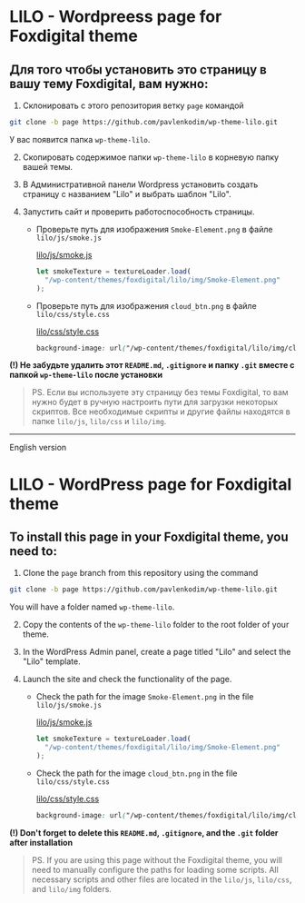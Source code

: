 # LILO - Wordpreess page for Foxdigital theme

## Для того чтобы установить это страницу в вашу тему Foxdigital, вам нужно:

1. Склонировать с этого репозитория ветку `page` командой

```bash
git clone -b page https://github.com/pavlenkodim/wp-theme-lilo.git
```

У вас появится папка `wp-theme-lilo`.

2. Скопировать содержимое папки `wp-theme-lilo` в корневую папку вашей темы.
3. В Административной панели Wordpress установить создать страницу с названием "Lilo" и выбрать шаблон "Lilo".
4. Запустить сайт и проверить работоспособность страницы.

   - Проверьте путь для изображения `Smoke-Element.png` в файле `lilo/js/smoke.js`

     [lilo/js/smoke.js](lilo/js/smoke.js#L53)

     ```js
     let smokeTexture = textureLoader.load(
       "/wp-content/themes/foxdigital/lilo/img/Smoke-Element.png"
     );
     ```

   - Проверьте путь для изображения `cloud_btn.png` в файле `lilo/css/style.css`

     [lilo/css/style.css](lilo/css/style.css#L1840)

     ```css
     background-image: url("/wp-content/themes/foxdigital/lilo/img/cloud_btn.png");
     ```

**(!) Не забудьте удалить этот `README.md`, `.gitignore` и папку `.git` вместе с папкой `wp-theme-lilo` после установки**

> PS. Если вы используете эту страницу без темы Foxdigital, то вам нужно будет в ручную настроить пути для загрузки некоторых скриптов. Все необходимые скрипты и другие файлы находятся в папке `lilo/js`, `lilo/css` и `lilo/img`.

---

English version

# LILO - WordPress page for Foxdigital theme

## To install this page in your Foxdigital theme, you need to:

1. Clone the `page` branch from this repository using the command

```bash
git clone -b page https://github.com/pavlenkodim/wp-theme-lilo.git
```

You will have a folder named `wp-theme-lilo`.

2. Copy the contents of the `wp-theme-lilo` folder to the root folder of your theme.
3. In the WordPress Admin panel, create a page titled "Lilo" and select the "Lilo" template.
4. Launch the site and check the functionality of the page.

   - Check the path for the image `Smoke-Element.png` in the file `lilo/js/smoke.js`

     [lilo/js/smoke.js](lilo/js/smoke.js#L53)

     ```js
     let smokeTexture = textureLoader.load(
       "/wp-content/themes/foxdigital/lilo/img/Smoke-Element.png"
     );
     ```

   - Check the path for the image `cloud_btn.png` in the file `lilo/css/style.css`

     [lilo/css/style.css](lilo/css/style.css#L1840)

     ```css
     background-image: url("/wp-content/themes/foxdigital/lilo/img/cloud_btn.png");
     ```

**(!) Don't forget to delete this `README.md`, `.gitignore`, and the `.git` folder after installation**

> PS. If you are using this page without the Foxdigital theme, you will need to manually configure the paths for loading some scripts. All necessary scripts and other files are located in the `lilo/js`, `lilo/css`, and `lilo/img` folders.
